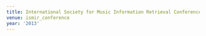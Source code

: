 ```yaml
---
title: International Society for Music Information Retrieval Conference (2013)
venue: ismir_conference
year: '2013'
---
```

